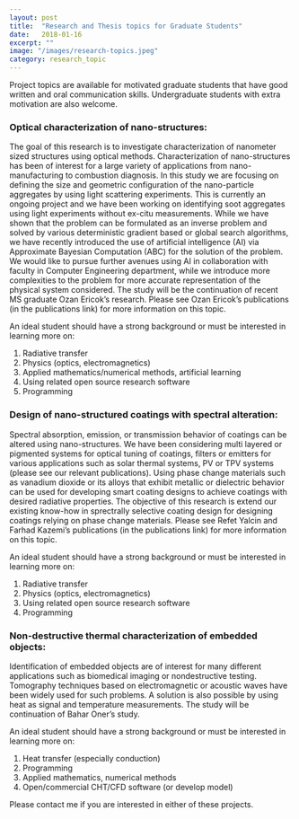 ```yaml
---
layout: post
title:  "Research and Thesis topics for Graduate Students"
date:   2018-01-16
excerpt: ""
image: "/images/research-topics.jpeg"
category: research_topic
---
```



Project topics are available for motivated graduate students that have good written and oral communication skills.  Undergraduate students with extra motivation are also welcome. 

### Optical characterization of nano-structures:
The goal of this research is to investigate characterization of nanometer sized structures using optical methods.  Characterization of nano-structures has been of interest for a large variety of applications from nano-manufacturing to combustion diagnosis.  In this study we are focusing on defining the size and geometric configuration of the nano-particle aggregates by using light scattering experiments.  This is currently an ongoing project and we have been working on identifying soot aggregates using light experiments without ex-citu measurements.  While we have shown that the problem can be formulated as an inverse problem and solved by various deterministic gradient based or global search algorithms, we have recently introduced the use of artificial intelligence (AI) via Approximate Bayesian Computation (ABC) for the solution of the problem.  We would like to pursue further avenues using AI in collaboration with faculty in Computer Engineering department, while we introduce more complexities to the problem for more accurate representation of the physical system considered.  The study will be the continuation of recent MS graduate Ozan Ericok’s research.  Please see Ozan Ericok’s publications (in the publications link) for more information on this topic. 

An ideal student should have a strong background or must be interested in learning more on: 
1.  Radiative transfer
1.  Physics (optics, electromagnetics)
1.  Applied mathematics/numerical methods, artificial learning
1. Using related open source research software
1. Programming


### Design of nano-structured coatings with spectral alteration:
Spectral absorption, emission, or transmission behavior of coatings can be altered using nano-structures.  We have been considering multi layered or pigmented systems for optical tuning of coatings, filters or emitters for various applications such as solar thermal systems, PV or TPV systems (please see our relevant publications).  Using phase change materials such as vanadium dioxide or its alloys that exhibit metallic or dielectric behavior can be used for developing smart coating designs to achieve coatings with desired radiative properties.  The objective of this research is extend our existing know-how in sprectrally selective coating design for designing coatings relying on phase change materials.  Please see Refet Yalcin and Farhad Kazemi’s publications (in the publications link) for more information on this topic.

An ideal student should have a strong background or must be interested in learning more on: 
1.  Radiative transfer
1.  Physics (optics, electromagnetics)
1.  Using related open source research software
1.  Programming

### Non-destructive thermal characterization of embedded objects:
Identification of embedded objects are of interest for many different applications such as biomedical imaging or nondestructive testing. Tomography techniques based on electromagnetic or acoustic waves have been widely used for such problems. A solution is also possible by using heat as signal and temperature measurements.  The study will be continuation of Bahar Oner’s study. 

An ideal student should have a strong background or must be interested in learning more on: 
1.  Heat transfer (especially conduction)
1.  Programming
1.  Applied mathematics, numerical methods
1.  Open/commercial CHT/CFD software (or develop model)

Please contact me if you are interested in either of these projects.
